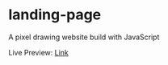 # landing-page
A pixel drawing website build with JavaScript

Live Preview: [Link](ali-vx.github.io/pixel-sketch/)

